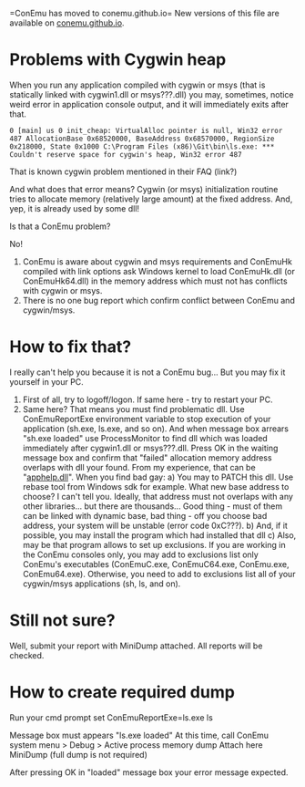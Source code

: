 ﻿=ConEmu has moved to conemu.github.io=
New versions of this file are available on [conemu.github.io](http://conemu.github.io/en/CygwinHeap.html).

# Problems with Cygwin heap #
When you run any application compiled with cygwin or msys (that is
statically linked with cygwin1.dll or msys???.dll) you may,
sometimes, notice weird error in application console output, and it
will immediately exits after that.

```
0 [main] us 0 init_cheap: VirtualAlloc pointer is null, Win32 error 487 AllocationBase 0x68520000, BaseAddress 0x68570000, RegionSize 0x218000, State 0x1000 C:\Program Files (x86)\Git\bin\ls.exe: *** Couldn't reserve space for cygwin's heap, Win32 error 487
```

That is known cygwin problem mentioned in their FAQ (link?)

And what does that error means? Cygwin (or msys) initialization
routine tries to allocate memory (relatively large amount) at the
fixed address. And, yep, it is already used by some dll!

Is that a ConEmu problem?

No!

1) ConEmu is aware about cygwin and msys requirements and ConEmuHk compiled with link options ask Windows kernel to load ConEmuHk.dll (or ConEmuHk64.dll) in the memory address which must not has conflicts with cygwin or msys.
2) There is no one bug report which confirm conflict between ConEmu and cygwin/msys.

# How to fix that? #
I really can't help you because it is not a ConEmu bug...
But you may fix it yourself in your PC.
1) First of all, try to logoff/logon. If same here - try to restart your PC.
2) Same here? That means you must find problematic dll. Use ConEmuReportExe environment variable to stop execution of your application (sh.exe, ls.exe, and so on). And when message box arrears "sh.exe loaded" use ProcessMonitor to find dll which was loaded immediately after cygwin1.dll or msys???.dll. Press OK in the waiting message box and confirm that "failed" allocation memory address overlaps with dll your found. From my experience, that can be "[apphelp.dll](AppHelp.md)". When you find bad gay:
a) You may to PATCH this dll. Use rebase tool from Windows sdk for example. What new base address to choose? I can't tell you. Ideally, that address must not overlaps with any other libraries... but there are thousands... Good thing - must of them can be linked with dynamic base, bad thing - off you choose bad address, your system will be unstable (error code 0xC???).
b) And, if it possible, you may install the program which had installed that dll
c) Also, may be that program allows to set up exclusions. If you are working in the ConEmu consoles only, you may add to exclusions list only ConEmu's executables (ConEmuC.exe, ConEmuC64.exe, ConEmu.exe, ConEmu64.exe). Otherwise, you need to add to exclusions list all of your cygwin/msys applications (sh, ls, and on).

# Still not sure? #
Well, submit your report with MiniDump attached. All reports will be checked.

# How to create required dump #

Run your cmd prompt
set ConEmuReportExe=ls.exe
ls

Message box must appears "ls.exe loaded"
At this time, call ConEmu system menu > Debug > Active process memory dump
Attach here MiniDump (full dump is not required)

After pressing OK in "loaded" message box your error message expected.